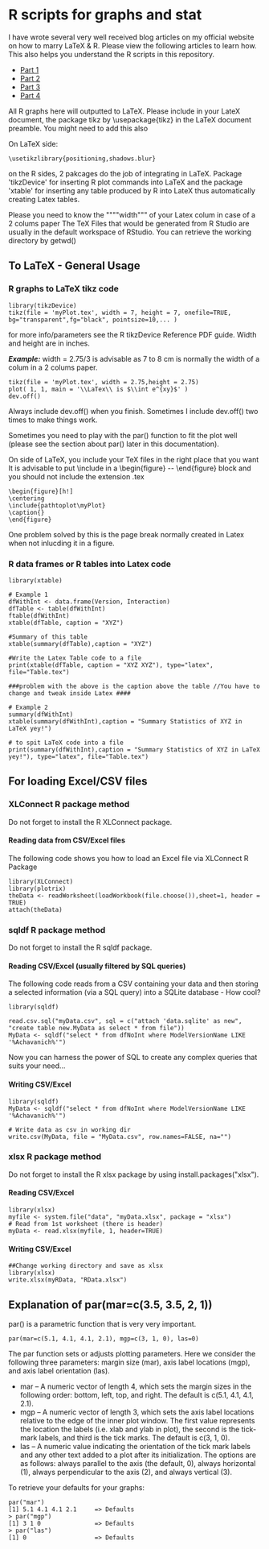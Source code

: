 # R scripts for graphs and stat
I have wrote several very well received blog articles on my official website on how to marry LaTeX & R. Please view the following articles to learn how. This also helps you understand the R scripts in this repository.
* [Part 1](http://husseinbakri.org/the-marriage-between-r-and-latex-part-1/ "R and LaTeX")
* [Part 2](http://husseinbakri.org/the-marriage-between-r-and-latex-part-2/ "R and LaTeX")
* [Part 3](http://husseinbakri.org/the-marriage-between-r-and-latex-part-3-xtable-package/ "R xtable and LaTeX")
* [Part 4](http://husseinbakri.org/the-marriage-between-r-and-latex-part-4-r-code-inside-latex/ "R and LaTeX")

All R graphs here will outputted to  LaTeX. Please include in your LateX document, the package tikz 
by  \usepackage{tikz} in the LaTeX document preamble. You might need to add this also 

On LaTeX side:
```
\usetikzlibrary{positioning,shadows.blur}
```
on the R sides, 2 pakcages do the job of integrating in LaTeX. Package 'tikzDevice' for inserting R plot commands into LaTeX and the 
package 'xtable' for inserting any table produced by R into LateX thus automatically creating Latex tables.

Please you need to know the """"width""" of your Latex colum in case of a 2 colums paper
The TeX Files that would be generated from R Studio are usually in the default workspace of RStudio. You can retrieve the working directory by getwd()

## To LaTeX - General Usage

### R graphs to LaTeX tikz code
```
library(tikzDevice)
tikz(file = 'myPlot.tex', width = 7, height = 7, onefile=TRUE, bg="transparent",fg="black", pointsize=10,... )
```

for more info/parameters see the R tikzDevice Reference PDF guide. Width and height are in inches.

***Example:*** width = 2.75/3 is advisable as 7 to 8 cm is normally the width of a colum in a 2 colums paper.
```
tikz(file = 'myPlot.tex', width = 2.75,height = 2.75)
plot( 1, 1, main = '\\LaTex\\ is $\\int e^{xy}$' )
dev.off()
```
Always include dev.off() when you finish. Sometimes I include dev.off() two times to make things work.

Sometimes you need to play with the par() function to fit the plot well (please see the section about par() later in this documentation).

On side of LaTeX, you include your TeX files in the right place that you want
It is advisable to put \include in a \begin{figure} -- \end{figure} block and you should not include the extension .tex

```
\begin{figure}[h!]
\centering
\include{pathtoplot\myPlot}
\caption{}
\end{figure}
```
One problem solved by this is the page break normally created in Latex when not inlucding it in a figure.

### R data frames or R tables into Latex code
```
library(xtable)

# Example 1
dfWithInt <- data.frame(Version, Interaction)
dfTable <- table(dfWithInt)
ftable(dfWithInt) 
xtable(dfTable, caption = "XYZ")

#Summary of this table
xtable(summary(dfTable),caption = "XYZ")

#Write the Latex Table code to a file
print(xtable(dfTable, caption = "XYZ XYZ"), type="latex", file="Table.tex")

###problem with the above is the caption above the table //You have to change and tweak inside Latex ####

# Example 2
summary(dfWithInt)
xtable(summary(dfWithInt),caption = "Summary Statistics of XYZ in LaTeX yey!")

# to spit LaTeX code into a file
print(summary(dfWithInt),caption = "Summary Statistics of XYZ in LaTeX yey!"), type="latex", file="Table.tex")
```

## For loading Excel/CSV files
### XLConnect R package method
Do not forget to install the R XLConnect package. 

#### Reading data from CSV/Excel files
The following code shows you how to load an Excel file via XLConnect R Package
```
library(XLConnect)
library(plotrix)
theData <- readWorksheet(loadWorkbook(file.choose()),sheet=1, header = TRUE)
attach(theData)
```

### sqldf R package method
Do not forget to install the R sqldf package.

#### Reading CSV/Excel (usually filtered by SQL queries)
The following code reads from a CSV containing your data and then storing a selected information (via a SQL query) into a SQLite database - How cool?
```
library(sqldf)

read.csv.sql("myData.csv", sql = c("attach 'data.sqlite' as new", "create table new.MyData as select * from file"))
MyData <- sqldf("select * from dfNoInt where ModelVersionName LIKE '%Achavanich%'")
```
Now you can harness the power of SQL to create any complex queries that suits your need...

#### Writing CSV/Excel
```
library(sqldf)
MyData <- sqldf("select * from dfNoInt where ModelVersionName LIKE '%Achavanich%'")

# Write data as csv in working dir
write.csv(MyData, file = "MyData.csv", row.names=FALSE, na="")  
```

### xlsx R package method
Do not forget to install the R xlsx package by using install.packages("xlsx").

#### Reading CSV/Excel
```
library(xlsx)
myfile <- system.file("data", "myData.xlsx", package = "xlsx")
# Read from 1st worksheet (there is header)
myData <- read.xlsx(myfile, 1, header=TRUE) 
```
#### Writing CSV/Excel
```
##Change working directory and save as xlsx
library(xlsx)
write.xlsx(myRData, "RData.xlsx")
```

## Explanation of par(mar=c(3.5, 3.5, 2, 1))

par() is a parametric function that is very very important.
```
par(mar=c(5.1, 4.1, 4.1, 2.1), mgp=c(3, 1, 0), las=0)
```
The par function sets or adjusts plotting parameters. Here we consider the following three parameters: margin size (mar), axis label locations (mgp), and axis label orientation (las).
* mar – A numeric vector of length 4, which sets the margin sizes in the following order: bottom, left, top, and right. The default is c(5.1, 4.1, 4.1, 2.1).
* mgp – A numeric vector of length 3, which sets the axis label locations relative to the edge of the inner plot window. The first value represents the location the labels (i.e. xlab and ylab in plot), the second is the tick-mark labels, and third is the tick marks. The default is c(3, 1, 0).
* las – A numeric value indicating the orientation of the tick mark labels and any other text added to a plot after its initialization. The options are as follows: always parallel to the axis (the default, 0), always horizontal (1), always perpendicular to the axis (2), and always vertical (3).

To retrieve your defaults for your graphs:
```
par("mar")
[1] 5.1 4.1 4.1 2.1		=> Defaults
> par("mgp")
[1] 3 1 0				=> Defaults
> par("las")
[1] 0					=> Defaults
```

